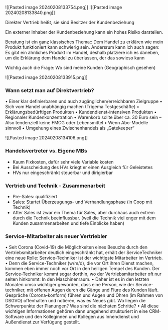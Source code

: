 ![[Pasted image 20240208133754.png]]
![[Pasted image 20240208133840.png]]

Direkter Vertrieb heißt, sie sind Besitzer der Kundenbeziehung

Ein externer Inhaber der Kundenbeziehung kann ein hohes Risiko darstellen.

Beratung ist ein ganz klassisches Thema:: Dem Handel zu erklären wie mein Produkt funktioniert kann schwierig sein. Andersrum kann ich auch sagen: Es gibt ein ähnliches Produkt im Handel, deshalb platziere ich es daneben, um die Erklärung dem Handel zu überlassen, der das sowieso kann

Wichtig auch die Frage: Wo sind meine Kunden (Geographisch gesehen)

![[Pasted image 20240208133915.png]]

### Wann setzt man auf Direktvertrieb?
• Einer klar definierbaren und auch zugänglichen/erreichbaren Zielgruppe 
• Sich vom Handel unabhängig machen (Trigema Testgeschäfte)
• Erklärungsbedürftigen Produkten
• Kundendienst-intensiven Produkten 
• Regionaler Kundenkonzentration 
• Warenkorb sollte über ca. 30 Euro sein
	–Also tendenziell keine FMCG oder Lebensmittel 
• Wenn Abo-Modelle sinnvoll 
• Umgehung eines Zwischenhandels als „Gatekeeper“

![[Pasted image 20240208134106.png]]

### Handelsvertreter vs. Eigene MBs
- Kaum Fixkosten, dafür sehr viele Variable kosten
- Bei Ausscheidung des HVs kriegt er einen Ausgleich für Geleistetes
- HVs nur eingeschränkt steuerbar und dirigierbar

### Vertrieb und Technik - Zusammenarbeit
- Pre-Sales: qualifiziert
- Sales: Startet Überzeugungs- und Verhandlungsphase (in Coop mit Technik)
- After Sales ist zwar ein Thema für Sales, aber durchaus auch extrem durch die Technik beeinflussbar. (weil die Technik viel enger mit dem Kunden zusammenarbeiten und tiefe Einblicke haben)

### Service-Mitarbeiter als neuer Vertriebler
• Seit Corona (Covid-19) die Möglichkeiten eines Besuchs durch den Vertriebsmitarbeiter deutlich eingeschränkt hat, erhält der ServiceTechniker eine neue Rolle: Service-Techniker ist der wichtigste Mitarbeiter im Vertrieb. 
• Denn die Service-Techniker (w/m/d), die vor Ort ihren Dienst machen, kommen eben immer noch vor Ort in den heiligen Tempel des Kunden. Der Service-Techniker kommt sogar dorthin, wo der Vertriebsmitarbeiter oft nur selten hinkommt: In den Maschinenraum. 
• Daher ist es in den letzten Monaten umso wichtiger geworden, dass eine Person, wie der Service-techniker, mit offenen Augen durch die Gänge und Flure des Kunden läuft. Gespräche (Corona-konform) führen und Augen und Ohren (im Rahmen von DSGVO) offenhalten und notieren, was es Neues gibt. Wo liegen die Schwerpunkte der Planungen? Was sind die nächsten Schritte? 
• All diese wichtigen Informationen gehören dann umgehend strukturiert in eine CRM-Software und den Kolleginnen und Kollegen aus Innendienst und Außendienst zur Verfügung gestellt.